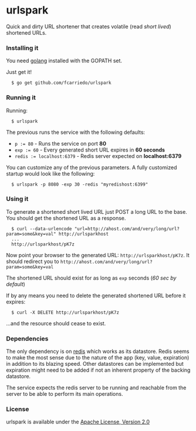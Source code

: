 # urlspark

Quick and dirty URL shortener that creates volatile (read *short lived*)
shortened URLs.

### Installing it

You need [golang](http://golang.org/) installed with the GOPATH set.

Just get it!

```
  $ go get github.com/fcarriedo/urlspark
```

### Running it

Running:

```
  $ urlspark
```

The previous runs the service with the following defaults:

  * `p := 80` - Runs the service on port **80**
  * `exp := 60` - Every generated short URL expires in **60 seconds**
  * `redis := localhost:6379` - Redis server expected on **localhost:6379**

You can customize any of the previous parameters. A fully customized startup
would look like the following:

```
  $ urlspark -p 8080 -exp 30 -redis "myredishost:6399"
```

### Using it

To generate a shortened short lived URL just POST a long URL to the base.
You should get the shortened URL as a response.

```
  $ curl --data-urlencode "url=http://ahost.com/and/very/long/url?param=some&key=val" http://urlsparkhost
  ...
  http://urlsparkhost/pK7z
```

Now point your browser to the generated URL: `http://urlsparkhost/pK7z`. It
should redirect you to `http://ahost.com/and/very/long/url?param=some&key=val`

The shortened URL should exist for as long as `exp` seconds (*60 sec by
default*)

If by any means you need to delete the generated shortened URL before it
expires:

```
  $ curl -X DELETE http://urlsparkhost/pK7z
```

...and the resource should cease to exist.

### Dependencies

The only dependency is on [redis](http://redis.io/) which works as its
datastore. Redis seems to make the most sense due to the nature of the app
(key, value, expiration) in addition to its blazing speed. Other datastores can
be implemented but expiration might need to be added if not an inherent
property of the backing datastore.

The service expects the redis server to be running and reachable from the
server to be able to perform its main operations.

### License

urlspark is available under the [Apache License, Version
2.0](http://www.apache.org/licenses/LICENSE-2.0.html)
